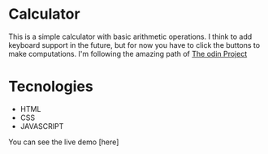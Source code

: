 # Calculator
This is a simple calculator with basic arithmetic operations.
I think to add keyboard support in the future, but for now you have to click the buttons to make computations.
I'm following the amazing path of [The odin Project](https://www.theodinproject.com/home)

# Tecnologies
* HTML
* CSS
* JAVASCRIPT

You can see the live demo [here]




